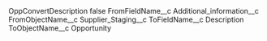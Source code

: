 <?xml version="1.0" encoding="UTF-8"?>
<CustomMetadata xmlns="http://soap.sforce.com/2006/04/metadata" xmlns:xsi="http://www.w3.org/2001/XMLSchema-instance" xmlns:xsd="http://www.w3.org/2001/XMLSchema">
    <label>OppConvertDescription</label>
    <protected>false</protected>
    <values>
        <field>FromFieldName__c</field>
        <value xsi:type="xsd:string">Additional_information__c</value>
    </values>
    <values>
        <field>FromObjectName__c</field>
        <value xsi:type="xsd:string">Supplier_Staging__c</value>
    </values>
    <values>
        <field>ToFieldName__c</field>
        <value xsi:type="xsd:string">Description</value>
    </values>
    <values>
        <field>ToObjectName__c</field>
        <value xsi:type="xsd:string">Opportunity</value>
    </values>
</CustomMetadata>

